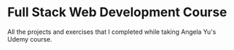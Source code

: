 # Full Stack Web Development Course
All the projects and exercises that I completed while taking Angela Yu's Udemy course.
